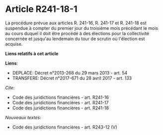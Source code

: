 # Article R241-18-1

La procédure prévue aux articles R. 241-16, R. 241-17 et R. 241-18 est suspendue à compter du premier jour du troisième mois
précédant le mois au cours duquel il doit être procédé à des élections pour la collectivité concernée et jusqu'au lendemain
du tour de scrutin où l'élection est acquise.

**Liens relatifs à cet article**

**Liens**:

  - DEPLACE: Décret n°2013-268 du 29 mars 2013 - art. 54
  - TRANSFERE: Décret n°2017-671 du 28 avril 2017 - art. 133

_Cite_:

  - Code des juridictions financières - art. R241-16
  - Code des juridictions financières - art. R241-17
  - Code des juridictions financières - art. R241-18

_Nouveaux textes_:

  - Code des juridictions financières - art. R243-12 (V)

